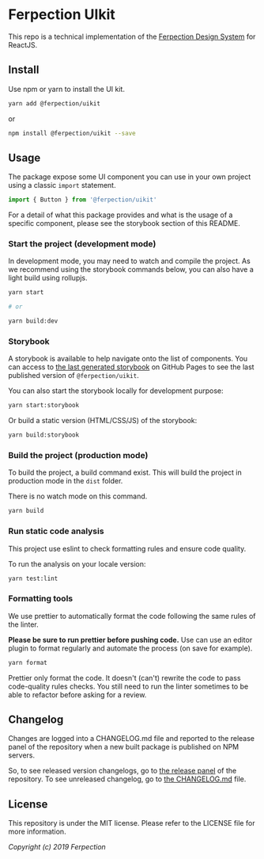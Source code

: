 # Ferpection UIkit

This repo is a technical implementation of the [Ferpection Design System](https://ferpection.slab.com/topics/design-system-v48ngrzz/posts) for ReactJS.

## Install

Use npm or yarn to install the UI kit.

```sh
yarn add @ferpection/uikit
```

or

```sh
npm install @ferpection/uikit --save
```

## Usage

The package expose some UI component you can use in your own project using a classic `import` statement.

```js
import { Button } from '@ferpection/uikit'
```

For a detail of what this package provides and what is the usage of a specific component, please see the storybook section of this README.

### Start the project (development mode)

In development mode, you may need to watch and compile the project. As we recommend using the storybook commands below, you can also have a light build using rollupjs.

```sh
yarn start

# or

yarn build:dev
```

### Storybook

A storybook is available to help navigate onto the list of components. You can access to [the last generated storybook](https://ferpection.github.io/uikit/) on GitHub Pages to see the last published version of `@ferpection/uikit`.

You can also start the storybook locally for development purpose:

```sh
yarn start:storybook
```

Or build a static version (HTML/CSS/JS) of the storybook:

```sh
yarn build:storybook
```

### Build the project (production mode)

To build the project, a build command exist. This will build the project in production mode in the `dist` folder.

There is no watch mode on this command.

```sh
yarn build
```

### Run static code analysis

This project use eslint to check formatting rules and ensure code quality.

To run the analysis on your locale version:

```sh
yarn test:lint
```

### Formatting tools

We use prettier to automatically format the code following the same rules of the linter.

**Please be sure to run prettier before pushing code.**
Use can use an editor plugin to format regularly and automate the process (on save for example).

```sh
yarn format
```

Prettier only format the code. It doesn't (can't) rewrite the code to pass code-quality rules checks.
You still need to run the linter sometimes to be able to refactor before asking for a review.

## Changelog

Changes are logged into a CHANGELOG.md file and reported to the release panel of the repository when a new built package is published on NPM servers.

So, to see released version changelogs, go to [the release panel](https://github.com/ferpection/uikit/releases) of the repository. To see unreleased changelog, go to [the CHANGELOG.md](https://github.com/ferpection/uikit/blob/master/CHANGELOG.md) file.

## License

This repository is under the MIT license. Please refer to the LICENSE file for more information.

_Copyright (c) 2019 Ferpection_
